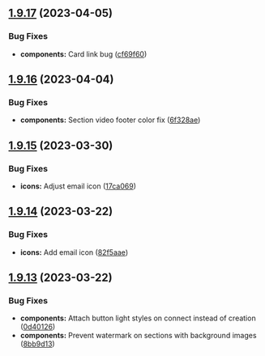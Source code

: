 ## [1.9.17](https://github.com/jacecotton/tcds/compare/v1.9.16...v1.9.17) (2023-04-05)


### Bug Fixes

* **components:** Card link bug ([cf69f60](https://github.com/jacecotton/tcds/commit/cf69f6079d680adbd648626e236df44c26476380))



## [1.9.16](https://github.com/jacecotton/tcds/compare/v1.9.15...v1.9.16) (2023-04-04)


### Bug Fixes

* **components:** Section video footer color fix ([6f328ae](https://github.com/jacecotton/tcds/commit/6f328ae7f36c5125d942735c3b696556c1b014ab))



## [1.9.15](https://github.com/jacecotton/tcds/compare/v1.9.14...v1.9.15) (2023-03-30)


### Bug Fixes

* **icons:** Adjust email icon ([17ca069](https://github.com/jacecotton/tcds/commit/17ca06948c5122a7caa39485f14f38e4948a6db5))



## [1.9.14](https://github.com/jacecotton/tcds/compare/v1.9.13...v1.9.14) (2023-03-22)


### Bug Fixes

* **icons:** Add email icon ([82f5aae](https://github.com/jacecotton/tcds/commit/82f5aaeb4311dd6000460f02b0b34698bea1947b))



## [1.9.13](https://github.com/jacecotton/tcds/compare/v1.9.12...v1.9.13) (2023-03-22)


### Bug Fixes

* **components:** Attach button light styles on connect instead of creation ([0d40126](https://github.com/jacecotton/tcds/commit/0d40126f8a4bd0df527dcb265a131b94b84a5c50))
* **components:** Prevent watermark on sections with background images ([8bb9d13](https://github.com/jacecotton/tcds/commit/8bb9d13d86c226d9fb2d3aad4e4f929935b38ccc))



